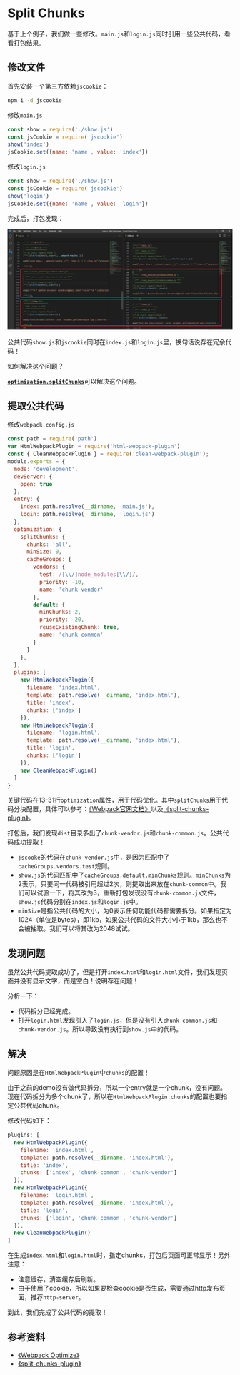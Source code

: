 # Split Chunks

基于上个例子，我们做一些修改。`main.js`和`login.js`同时引用一些公共代码，看看打包结果。

## 修改文件

首先安装一个第三方依赖`jscookie`：

```bash
npm i -d jscookie
```

修改`main.js`

```javascript
const show = require('./show.js')
const jsCookie = require('jscookie')
show('index')
jsCookie.set({name: 'name', value: 'index'})
```

修改`login.js`

```javascript
const show = require('./show.js')
const jsCookie = require('jscookie')
show('login')
jsCookie.set({name: 'name', value: 'login'})
```

完成后，打包发现：

![image-20210222154612357](https://raw.githubusercontent.com/David-Shi-1989/img-bed/master/image-20210222154612357.png)

公共代码`show.js`和`jscookie`同时在`index.js`和`login.js`里，换句话说存在冗余代码！

如何解决这个问题？

[**`optimization.splitChunks`**](https://webpack.docschina.org/configuration/optimization/#optimizationsplitchunks)可以解决这个问题。

## 提取公共代码

修改`webpack.config.js`

```javascript
const path = require('path')
var HtmlWebpackPlugin = require('html-webpack-plugin')
const { CleanWebpackPlugin } = require('clean-webpack-plugin');
module.exports = {
  mode: 'development',
  devServer: {
    open: true
  },
  entry: {
    index: path.resolve(__dirname, 'main.js'),
    login: path.resolve(__dirname, 'login.js')
  },
  optimization: {
    splitChunks: {
      chunks: 'all',
      minSize: 0,
      cacheGroups: {
        vendors: {
          test: /[\\/]node_modules[\\/]/,
          priority: -10,
          name: 'chunk-vendor'
        },
        default: {
          minChunks: 2,
          priority: -20,
          reuseExistingChunk: true,
          name: 'chunk-common'
        }
      }
    },
  },
  plugins: [
    new HtmlWebpackPlugin({
      filename: 'index.html',
      template: path.resolve(__dirname, 'index.html'),
      title: 'index',
      chunks: ['index']
    }),
    new HtmlWebpackPlugin({
      filename: 'login.html',
      template: path.resolve(__dirname, 'index.html'),
      title: 'login',
      chunks: ['login']
    }),
    new CleanWebpackPlugin()
  ]
}
```

关键代码在13-31行`optimization`属性，用于代码优化。其中`splitChunks`用于代码分块配置，具体可以参考：[《Webpack官网文档》](https://webpack.docschina.org/configuration/optimization/#optimizationsplitchunks)以及[《split-chunks-plugin》](https://webpack.docschina.org/plugins/split-chunks-plugin/)。

打包后，我们发现`dist`目录多出了`chunk-vendor.js`和`chunk-common.js`。公共代码成功提取！

- `jscooke`的代码在`chunk-vendor.js`中，是因为匹配中了`cacheGroups.vendors.test`规则。
- `show.js`的代码匹配中了`cacheGroups.default.minChunks`规则。`minChunks`为2表示，只要同一代码被引用超过2次，则提取出来放在`chunk-common`中。我们可以试验一下，将其改为3，重新打包发现没有`chunk-common.js`文件，`show.js`代码分别在`index.js`和`login.js`中。
- `minSize`是指公共代码的大小，为0表示任何功能代码都需要拆分。如果指定为1024（单位是bytes），即1kb，如果公共代码的文件大小小于1kb，那么也不会被抽取。我们可以将其改为2048试试。

## 发现问题

虽然公共代码提取成功了，但是打开`index.html`和`login.html`文件，我们发现页面并没有显示文字，而是空白！说明存在问题！

分析一下：

- 代码拆分已经完成。
- 打开`login.html`发现引入了`login.js`，但是没有引入`chunk-common.js`和`chunk-vendor.js`。所以导致没有执行到`show.js`中的代码。

## 解决

问题原因是在`HtmlWebpackPlugin`中`chunks`的配置！

由于之前的demo没有做代码拆分，所以一个entry就是一个chunk，没有问题。现在代码拆分为多个chunk了，所以在`HtmlWebpackPlugin.chunks`的配置也要指定公共代码chunk。

修改代码如下：

```javascript
plugins: [
  new HtmlWebpackPlugin({
    filename: 'index.html',
    template: path.resolve(__dirname, 'index.html'),
    title: 'index',
    chunks: ['index', 'chunk-common', 'chunk-vendor']
  }),
  new HtmlWebpackPlugin({
    filename: 'login.html',
    template: path.resolve(__dirname, 'index.html'),
    title: 'login',
    chunks: ['login', 'chunk-common', 'chunk-vendor']
  }),
  new CleanWebpackPlugin()
]
```

在生成`index.html`和`login.html`时，指定chunks，打包后页面可正常显示！另外注意：

- 注意缓存，清空缓存后刷新。
- 由于使用了cookie，所以如果要检查cookie是否生成，需要通过http发布页面，推荐`http-server`。

到此，我们完成了公共代码的提取！

## 参考资料

- [《Webpack Optimize》](https://webpack.docschina.org/configuration/optimization/)
- [《split-chunks-plugin》](https://webpack.docschina.org/plugins/split-chunks-plugin/)